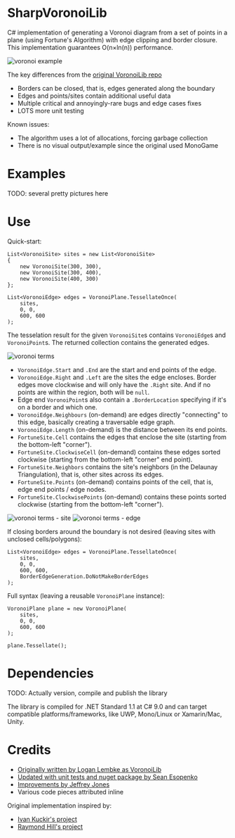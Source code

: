 # SharpVoronoiLib

C# implementation of generating a Voronoi diagram from a set of points in a plane (using Fortune's Algorithm) with edge clipping and border closure. This implementation guarantees O(n×ln(n)) performance.

![voronoi example](https://user-images.githubusercontent.com/3857299/213494520-4295378c-9759-4864-aeb7-4cd032b0f3d0.png)

The key differences from the [original VoronoiLib repo](https://github.com/Zalgo2462/VoronoiLib)
* Borders can be closed, that is, edges generated along the boundary
* Edges and points/sites contain additional useful data
* Multiple critical and annoyingly-rare bugs and edge cases fixes
* LOTS more unit testing

Known issues:
* The algorithm uses a lot of allocations, forcing garbage collection
* There is no visual output/example since the original used MonoGame

# Examples

TODO: several pretty pictures here

# Use

Quick-start:

```
List<VoronoiSite> sites = new List<VoronoiSite>
{
    new VoronoiSite(300, 300),
    new VoronoiSite(300, 400),
    new VoronoiSite(400, 300)
};

List<VoronoiEdge> edges = VoronoiPlane.TessellateOnce(
    sites, 
    0, 0, 
    600, 600
);
```

The tesselation result for the given `VoronoiSite`s contains `VoronoiEdge`s and `VoronoiPoint`s. The returned collection contains the generated edges.

![voronoi terms](https://user-images.githubusercontent.com/3857299/213494489-4a6030a2-64d8-4e7e-b556-6f5674d89911.png)

* `VoronoiEdge.Start` and `.End` are the start and end points of the edge.
* `VoronoiEdge.Right` and `.Left` are the sites the edge encloses. Border edges move clockwise and will only have the `.Right` site. And if no points are within the region, both will be `null`.
* Edge end `VoronoiPoint`s also contain a `.BorderLocation` specifying if it's on a border and which one.
* `VoronoiEdge.Neighbours` (on-demand) are edges directly "connecting" to this edge, basically creating a traversable edge graph.
* `VoronoiEdge.Length` (on-demand) is the distance between its end points.
* `FortuneSite.Cell` contains the edges that enclose the site (starting from the bottom-left "corner").
* `FortuneSite.ClockwiseCell` (on-demand) contains these edges sorted clockwise (starting from the bottom-left "corner" end point).
* `FortuneSite.Neighbors` contains the site's neighbors (in the Delaunay Triangulation), that is, other sites across its edges.
* `FortuneSite.Points` (on-demand) contains points of the cell, that is, edge end points / edge nodes.
* `FortuneSite.ClockwisePoints` (on-demand) contains these points sorted clockwise (starting from the bottom-left "corner").

![voronoi terms - site](https://user-images.githubusercontent.com/3857299/213494492-18b23ddb-9ca2-41f7-a4ef-73dc28c54e17.png)
![voronoi terms - edge](https://user-images.githubusercontent.com/3857299/213494501-3a5510dd-072d-422b-bb28-18016857ac53.png)

If closing borders around the boundary is not desired (leaving sites with unclosed cells/polygons):

```
List<VoronoiEdge> edges = VoronoiPlane.TessellateOnce(
    sites, 
    0, 0, 
    600, 600,
    BorderEdgeGeneration.DoNotMakeBorderEdges
);
```

Full syntax (leaving a reusable `VoronoiPlane` instance):

```
VoronoiPlane plane = new VoronoiPlane(
    sites, 
    0, 0, 
    600, 600
);

plane.Tessellate();
```

# Dependencies

TODO: Actually version, compile and publish the library

The library is compiled for .NET Standard 1.1 at C# 9.0 and can target compatible platforms/frameworks, like UWP, Mono/Linux or Xamarin/Mac, Unity.

# Credits

- [Originally written by Logan Lembke as VoronoiLib](https://github.com/Zalgo2462/VoronoiLib)
- [Updated with unit tests and nuget package by Sean Esopenko](https://github.com/sesopenko/VoronoiLib)
- [Improvements by Jeffrey Jones](https://github.com/rurounijones/VoronoiLib)
- Various code pieces attributed inline

Original implementation inspired by:
- [Ivan Kuckir's project](http://blog.ivank.net/fortunes-algorithm-and-implementation.html)
- [Raymond Hill's project](https://github.com/gorhill/Javascript-Voronoi)

